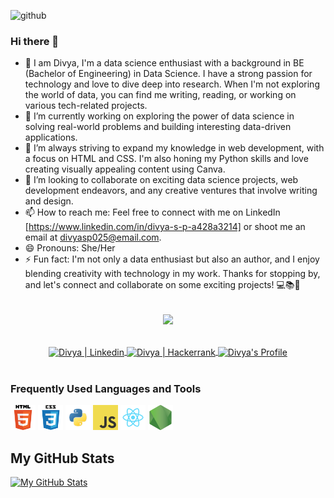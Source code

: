 ![github](https://img.shields.io/badge/GitHub-000000?style=for-the-badge&logo=GitHub&logoColor=white)

### Hi there 👋 
- 🍂 I am Divya, I'm a data science enthusiast with a background in BE (Bachelor of Engineering) in Data Science. I have a strong passion for technology and love to dive deep into research. When I'm not exploring the world of data, you can find me writing, reading, or working on various tech-related projects.
- 🔭 I’m currently working on exploring the power of data science in solving real-world problems and building interesting data-driven applications.
- 🌱 I’m always striving to expand my knowledge in web development, with a focus on HTML and CSS. I'm also honing my Python skills and love creating visually appealing content using Canva.
- 👯 I’m looking to collaborate on exciting data science projects, web development endeavors, and any creative ventures that involve writing and design.
- 📫 How to reach me: Feel free to connect with me on LinkedIn [https://www.linkedin.com/in/divya-s-p-a428a3214] or shoot me an email at divyasp025@email.com.
- 😄 Pronouns: She/Her
- ⚡ Fun fact: I'm not only a data enthusiast but also an author, and I enjoy blending creativity with technology in my work.
Thanks for stopping by, and let's connect and collaborate on some exciting projects! 💻📚🎨
<br>
<div align="center">
 <img align="center" src="https://github.com/divyasp25/gg/blob/main/gify.gif"/>
</div>
</br>
<br>
<div align="center">
 <a href="https://www.linkedin.com/in/divya-s-p-a428a3214" target="_blank">
   <img align="center" alt="Divya | Linkedin " width="40px" src="http://www.prepare1.com/wp-content/uploads/2014/04/linkedin-logo-high-res-1254-1024x1024.jpg"</a>
  
  <a href="https://www.hackerrank.com/profile/divyasp025" target="_blank">
    <img align="center" alt="Divya | Hackerrank" width="41px" src="https://gdm-catalog-fmapi-prod.imgix.net/ProductLogo/8b9fc1fa-bb42-45c6-957b-3b6611c542f1.png?ixlib=react-9.0.3&ch=Width%2CDPR&auto=format&w=4088" />
  </a>

  <a href="https://devpost.com/divyasp25?ref_content=user-portfolio&ref_feature=portfolio&ref_medium=global-nav" target="_blank">
    <img align="center" alt="Divya's Profile" width="41px" src="https://iconape.com/wp-content/files/bo/348599/png/devpost-logo.png" />
  </a>
 </div>

<br>

### Frequently Used Languages and Tools 
<code><img height="40" src="https://raw.githubusercontent.com/github/explore/5c058a388828bb5fde0bcafd4bc867b5bb3f26f3/topics/html/html.png"></code>
<code><img height="40" src="https://raw.githubusercontent.com/github/explore/5c058a388828bb5fde0bcafd4bc867b5bb3f26f3/topics/css/css.png"></code>
<code><img height="40" src="https://raw.githubusercontent.com/github/explore/5c058a388828bb5fde0bcafd4bc867b5bb3f26f3/topics/python/python.png"></code>
<code><img height="40" src="https://raw.githubusercontent.com/github/explore/80688e429a7d4ef2fca1e82350fe8e3517d3494d/topics/javascript/javascript.png"></code>
<code><img height="40" src="https://raw.githubusercontent.com/github/explore/80688e429a7d4ef2fca1e82350fe8e3517d3494d/topics/react/react.png"></code>
<code><img height="40" src="https://raw.githubusercontent.com/github/explore/80688e429a7d4ef2fca1e82350fe8e3517d3494d/topics/nodejs/nodejs.png"></code>

## My GitHub Stats

[![My GitHub Stats](https://github-readme-stats.vercel.app/api?username=divyasp25)](https://github.com/divyasp25)

